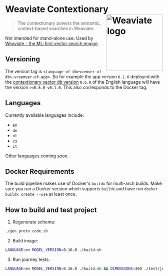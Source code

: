 # Weaviate Contextionary <img alt='Weaviate logo' src='https://raw.githubusercontent.com/weaviate/weaviate/19de0956c69b66c5552447e84d016f4fe29d12c9/docs/assets/weaviate-logo.png' width='180' align='right' />

> The contextionary powers the semantic, context-based searches in Weaviate.

Not intended for stand-alone use. Used by [Weaviate - the ML-first vector
search engine](https://github.com/weaviate/weaviate).

## Versioning

The version tag is `<language-of-db><semver-of-db>-v<semver-of-app>`. So for
example the app version `0.1.0` deployed with the [contextionary vector db
version](https://c11y.semi.technology/contextionary.json) `0.6.0` of the
English language  will have the version `en0.6.0-v0.1.0`. This also
corresponds to the Docker tag.

## Languages

Currently available languages include:
* `en` 
* `de`
* `nl`
* `cs`
* `it`

Other languages coming soon.

## Docker Requirements

The build pipeline makes use of Docker's `buildx` for multi-arch builds. Make
sure you run a Docker version which supports `buildx` and have run `docker
buildx create --use` at least once.

## How to build and test project

1. Regenerate schema:

```bash
./gen_proto_code.sh
```

2. Build image:

```bash
LANGUAGE=en MODEL_VERSION=0.16.0 ./build.sh
```

3. Run journey tests:

```bash
LANGUAGE=en MODEL_VERSION=0.16.0 ./build.sh && DIMENSIONS=300 ./test/journey.sh
```
